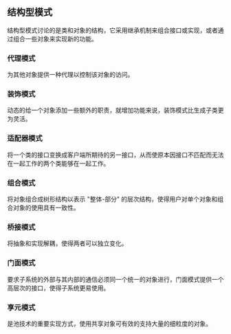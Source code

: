 ## 结构型模式

结构型模式讨论的是类和对象的结构，它采用继承机制来组合接口或实现，或者通过组合一些对象来实现新的功能。

### 代理模式

为其他对象提供一种代理以控制该对象的访问。

### 装饰模式

动态的给一个对象添加一些额外的职责，就增加功能来说，装饰模式比生成子类更为灵活。

### 适配器模式

将一个类的接口变换成客户端所期待的另一接口，从而使原本因接口不匹配而无法在一起工作的两个类能够在一起工作。

### 组合模式

将对象组合成树形结构以表示 "整体-部分" 的层次结构，使得用户对单个对象和组合对象的使用具有一致性。

### 桥接模式

将抽象和实现解耦，使得两者可以独立变化。

### 门面模式

要求子系统的外部与其内部的通信必须同一个统一的对象进行，门面模式提供一个高层次的接口，使得子系统更易使用。

### 享元模式

是池技术的重要实现方式，使用共享对象可有效的支持大量的细粒度的对象。
